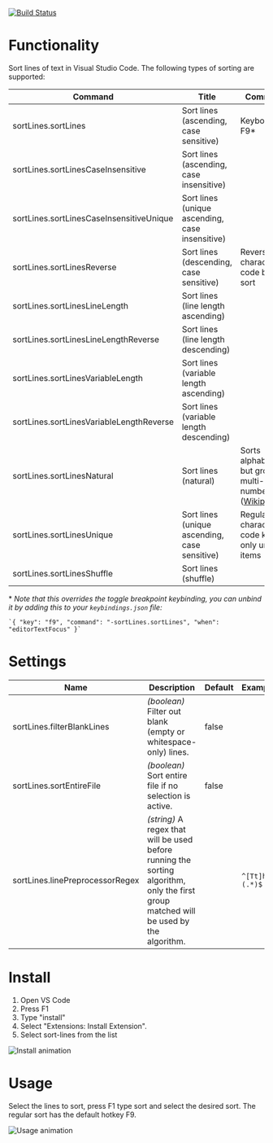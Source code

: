 [![Build Status](https://travis-ci.org/Tyriar/vscode-sort-lines.svg?branch=master)](https://travis-ci.org/Tyriar/vscode-sort-lines)

# Functionality

Sort lines of text in Visual Studio Code. The following types of sorting are supported:

| Command | Title | Comments
|---|---|---|
| sortLines.sortLines | Sort lines (ascending, case sensitive) | Keybound to F9\*
| sortLines.sortLinesCaseInsensitive | Sort lines (ascending, case insensitive) |
| sortLines.sortLinesCaseInsensitiveUnique | Sort lines (unique ascending, case insensitive) |
| sortLines.sortLinesReverse | Sort lines (descending, case sensitive) | Reverse character code based sort
| sortLines.sortLinesLineLength | Sort lines (line length ascending) |
| sortLines.sortLinesLineLengthReverse | Sort lines (line length descending) |
| sortLines.sortLinesVariableLength | Sort lines (variable length ascending) |
| sortLines.sortLinesVariableLengthReverse | Sort lines (variable length descending) |
| sortLines.sortLinesNatural | Sort lines (natural) | Sorts alphabetically but groups multi-digit numbers ([Wikipedia](https://en.wikipedia.org/wiki/Natural_sort_order))
| sortLines.sortLinesUnique | Sort lines (unique ascending, case sensitive) | Regular character code keeping only unique items
| sortLines.sortLinesShuffle | Sort lines (shuffle) |

\* *Note that this overrides the toggle breakpoint keybinding, you can unbind it by adding this to your `keybindings.json` file:*

    `{ "key": "f9", "command": "-sortLines.sortLines", "when": "editorTextFocus" }`

# Settings
| Name | Description | Default | Example
|---|---|---|---|
| sortLines.filterBlankLines | _(boolean)_ Filter out blank (empty or whitespace-only) lines. | false
| sortLines.sortEntireFile | _(boolean)_ Sort entire file if no selection is active. | false
| sortLines.linePreprocessorRegex | _(string)_ A regex that will be used before running the sorting algorithm, only the first group matched will be used by the algorithm. | | `^[Tt]he (.*)$`

# Install

1. Open VS Code
2. Press F1
3. Type "install"
4. Select "Extensions: Install Extension".
5. Select sort-lines from the list

![Install animation](images/install-animation.gif)

# Usage

Select the lines to sort, press F1 type sort and select the desired sort. The regular sort has the default hotkey F9.

![Usage animation](images/usage-animation.gif)
